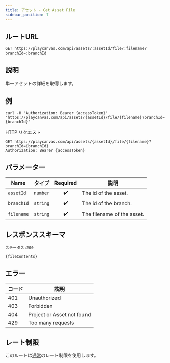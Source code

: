```yaml
---
title: アセット - Get Asset File
sidebar_position: 7
---
```


## ルートURL

```none
GET https://playcanvas.com/api/assets/:assetId/file/:filename?branchId=:branchId
```

## 説明

単一アセットの詳細を取得します。

## 例

```none
curl -H "Authorization: Bearer {accessToken}" "https://playcanvas.com/api/assets/{assetId}/file/{filename}?branchId={branchId}"
```

HTTP リクエスト

```text
GET https://playcanvas.com/api/assets/{assetId}/file/{filename}?branchId={branchId}
Authorization: Bearer {accessToken}
```

## パラメーター

| Name       | タイプ     | Required | 説明                |
| ---------- | -------- | :------: | -------------------------- |
| `assetId`  | `number` | ✔️      | The id of the asset.       |
| `branchId` | `string` | ✔️      | The id of the branch.      |
| `filename` | `string` | ✔️      | The filename of the asset. |

## レスポンススキーマ

```none
ステータス:200
```

```none
{fileContents}
```

## エラー

| コード | 説明                |
| ---- | -------------------------- |
| 401  | Unauthorized               |
| 403  | Forbidden                  |
| 404  | Project or Asset not found |
| 429  | Too many requests          |

## レート制限

このルートは[通常][1]のレート制限を使用します。

[1]: /user-manual/api#rate-limiting
